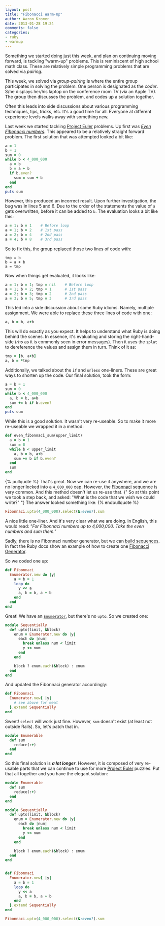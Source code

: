 ```yaml
---
layout: post
title: "Fibonacci Warm-Up"
author: Aaron Kromer
date: 2013-01-28 19:24
comments: false
categories:
- ruby
- warmup
---
```

Something we started doing just this week, and plan on continuing moving
forward, is tackling "warm-up" problems. This is reminiscent of high school math
class. These are relatively simple programming problems that are solved via
_pairing_.

This week, we solved via _group-pairing_ is where the entire group participates
in solving the problem.  One person is designated as the _coder_. S/he displays
her/his laptop on the conference room TV (via an Apple TV). The group then
discusses the problem, and codes up a solution together.

Often this leads into side discussions about various programming techniques,
tips, tricks, etc. It's a good time for all. Everyone at different experience
levels walks away with something new.

Last week we started tackling [Project Euler](http://projecteuler.net/)
problems. Up first was [_Even Fibonacci numbers_](http://projecteuler.net/problem=2).
This appeared to be a relatively straight forward problem. The first solution
that was attempted looked a bit like:

```ruby
a = 1
b = 1
sum = 0
while b < 4_000_000
  a = b
  b = a + b
  if b.even?
    sum = sum + b
  end
end
puts sum
```

However, this produced an incorrect result. Upon further investigation, the bug
was in lines 5 and 6. Due to the order of the statements the value of `a` gets
overwritten, before it can be added to `b`. The evaluation looks a bit like
this:

```ruby
a = 1; b = 1    # Before loop
a = 1; b = 2    # 1st pass
a = 2; b = 4    # 2nd pass
a = 4; b = 8    # 3rd pass
```

So to fix this, the group replaced those two lines of code with:

```
tmp = b
b = a + b
a = tmp
```

Now when things get evaluated, it looks like:

```ruby
a = 1; b = 1; tmp = nil    # Before loop
a = 1; b = 2; tmp = 1      # 1st pass
a = 2; b = 3; tmp = 2      # 2nd pass
a = 3; b = 5; tmp = 3      # 3rd pass
```

This led into a side discussion about some Ruby idioms. Namely, multiple
assignment. We were able to replace these three lines of code with one:

```ruby
a, b = b, a+b
```

This will do exactly as you expect. It helps to understand what Ruby is doing
behind the scenes. In essence, it's evaluating and storing the right-hand-side
(_rhs_ as it is commonly seen in error messages). Then it uses the `splat` to
dereference the values and assign them in turn. Think of it as:

```ruby
tmp = [b, a+b]
a, b = *tmp
```

Additionally, we talked about the `if` and `unless` one-liners. These are great
ways to shorten up the code. Our final solution, took the form:

```ruby
a = b = 1
sum = 0
while b < 4_000_000
  a, b = b, a+b
  sum += b if b.even?
end
puts sum
```

While this is a good solution. It wasn't very re-useable. So to make it more
re-useable we wrapped it in a method:

```ruby
def even_fibonnaci_sum(upper_limit)
  a = b = 1
  sum = 0
  while b < upper_limit
    a, b = b, a+b
    sum += b if b.even?
  end
  sum
end
```

{% pullquote %}
That's great. Now we can re-use it anywhere, and we are no longer locked into a
`4_000_000` cap. However, the
[Fibonnaci](http://en.wikipedia.org/wiki/Fibonacci_number) sequence is very
common. And this method doesn't let us re-use that. {" So at this point we took
a step back, and asked: "What is the code that we wish we could write?" "} The
answer looked something like:
{% endpullquote %}

```ruby
Fibonnaci.upto(4_000_000).select(&:even?).sum
```

A nice little one-liner. And it's very clear what we are doing. In English,
this would read: _"For Fibonnaci numbers up to 4,000,000. Take the even numbers
and sum them."_

Sadly, there is no Fibonnaci number generator, but we can
[build sequences](http://www.dev.gd/20130114-building-sequences-with-enumerator.html).
In fact the Ruby docs show an example of how to create one
[Fibonacci Generator](http://ruby-doc.org/core-1.9.3/Enumerator.html#method-c-new).

So we coded one up:

```ruby
def Fibonnaci
  Enumerator.new do |y|
    a = b = 1
    loop do
      y << a
      a, b = b, a + b
    end
  end
end
```

Great! We have an [`Enumerator`](http://ruby-doc.org/core-1.9.3/Enumerator.html),
but there's no `upto`. So we created one:

```ruby
module Sequentially
  def upto(limit, &block)
    enum = Enumerator.new do |y|
      each do |num|
        break unless num < limit
        y << num
      end
    end

    block ? enum.each(&block) : enum
  end
end
```

And updated the Fibonnaci generator accordingly:

```ruby
def Fibonnaci
  Enumerator.new{ |y|
    # see above for meat
  }.extend Sequentially
end
```

Sweet! `select` will work just fine. However, `sum` doesn't exist (at least not
outside Rails). So, let's patch that in.

```ruby
module Enumerable
  def sum
    reduce(:+)
  end
end
```

So this final solution is **_a lot longer_**. However, it is composed of very
re-usable parts that we can continue to use for more
[Project Euler](http://projecteuler.net/) puzzles. Put that all together and
you have the elegant solution:

```ruby
module Enumerable
  def sum
    reduce(:+)
  end
end

module Sequentially
  def upto(limit, &block)
    enum = Enumerator.new do |y|
      each do |num|
        break unless num < limit
        y << num
      end
    end

    block ? enum.each(&block) : enum
  end
end


def Fibonnaci
  Enumerator.new{ |y|
    a = b = 1
    loop do
      y << a
      a, b = b, a + b
    end
  }.extend Sequentially
end

Fibonnaci.upto(4_000_000).select(&:even?).sum
```
